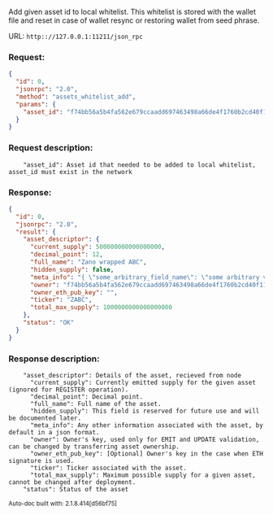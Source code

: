 Add given asset id to local whitelist. This whitelist is stored with the wallet file and reset in case of wallet resync or restoring wallet from seed phrase.

URL: ```http:://127.0.0.1:11211/json_rpc```
### Request: 
```json
{
  "id": 0,
  "jsonrpc": "2.0",
  "method": "assets_whitelist_add",
  "params": {
    "asset_id": "f74bb56a5b4fa562e679ccaadd697463498a66de4f1760b2cd40f11c3a00a7a8"
  }
}
```
### Request description: 
```
    "asset_id": Asset id that needed to be added to local whitelist, asset_id must exist in the network

```
### Response: 
```json
{
  "id": 0,
  "jsonrpc": "2.0",
  "result": {
    "asset_descriptor": {
      "current_supply": 500000000000000000,
      "decimal_point": 12,
      "full_name": "Zano wrapped ABC",
      "hidden_supply": false,
      "meta_info": "{ \"some_arbitrary_field_name\": \"some arbitrary value\"}",
      "owner": "f74bb56a5b4fa562e679ccaadd697463498a66de4f1760b2cd40f11c3a00a7a8",
      "owner_eth_pub_key": "",
      "ticker": "ZABC",
      "total_max_supply": 1000000000000000000
    },
    "status": "OK"
  }
}
```
### Response description: 
```
    "asset_descriptor": Details of the asset, recieved from node
      "current_supply": Currently emitted supply for the given asset (ignored for REGISTER operation).
      "decimal_point": Decimal point.
      "full_name": Full name of the asset.
      "hidden_supply": This field is reserved for future use and will be documented later.
      "meta_info": Any other information associated with the asset, by default in a json format.
      "owner": Owner's key, used only for EMIT and UPDATE validation, can be changed by transferring asset ownership.
      "owner_eth_pub_key": [Optional] Owner's key in the case when ETH signature is used.
      "ticker": Ticker associated with the asset.
      "total_max_supply": Maximum possible supply for a given asset, cannot be changed after deployment.
    "status": Status of the asset

```
<sub>Auto-doc built with: 2.1.8.414[d56bf75]</sub>